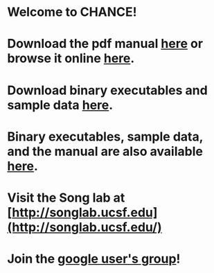 Welcome to CHANCE!
=================
Download the pdf manual [here](/songlab/chance/raw/master/CHANCE-Manual.pdf) or browse it online [here](/songlab/chance/wiki/CHANCE-Manual).
=================
Download binary executables and sample data [here](https://github.com/songlab/chance/downloads).
=============
Binary executables, sample data, and the manual are also available [here](http://songlab.ucsf.edu/CHANCE.html).
========
Visit the Song lab at [http://songlab.ucsf.edu](http://songlab.ucsf.edu/)
=========
Join the [google user's group](https://groups.google.com/forum/#!forum/chance-users-group)!
=========